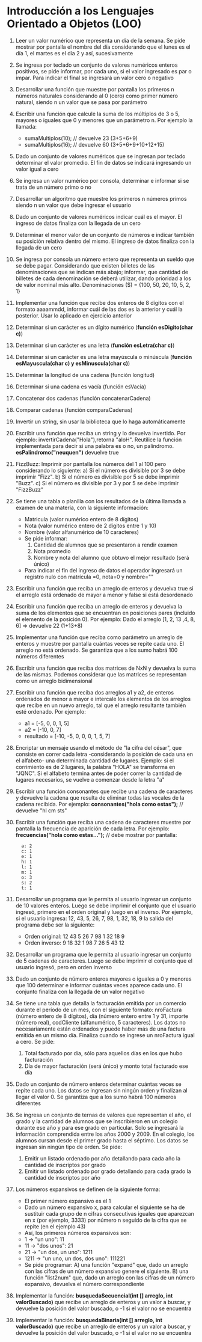 # Introducción a los Lenguajes Orientado a Objetos (LOO)

1. Leer un valor numérico que representa un día de la semana. Se pide mostrar por pantalla el nombre del día considerando que el lunes es el día 1, el martes es el día 2 y así, sucesivamente

1. Se ingresa por teclado un conjunto de valores numéricos enteros positivos, se pide informar, por cada uno, si el valor ingresado es par o impar. Para indicar el final se ingresará un valor cero o negativo

1. Desarrollar una función que muestre por pantalla los primeros n números naturales considerando al 0 (cero) como primer número natural, siendo n un valor que se pasa por parámetro

1. Escribir una función que calcule la suma de los múltiplos de 3 o 5, mayores o iguales que 0 y menores que un parámetro n. Por ejemplo la llamada:
    * sumaMultiplos(10); // devuelve 23 (3+5+6+9)
    * sumaMultiplos(16); // devuelve 60 (3+5+6+9+10+12+15)

1. Dado un conjunto de valores numéricos que se ingresan por teclado determinar el valor promedio. El fin de datos se indicará ingresando un valor igual a cero

1. Se ingresa un valor numérico por consola, determinar e informar si se trata de un número primo o no

1. Desarrollar un algoritmo que muestre los primeros n números primos siendo n un valor que debe ingresar el usuario

1. Dado un conjunto de valores numéricos indicar cuál es el mayor. El ingreso de datos finaliza con la llegada de un cero

1. Determinar el menor valor de un conjunto de números e indicar también su posición relativa dentro del mismo. El ingreso de datos finaliza con la llegada de un cero

1. Se ingresa por consola un número entero que representa un sueldo que se debe pagar. Considerando que existen billetes de las denominaciones que se indican más abajo; informar, que cantidad de billetes de cada denominación se deberá utilizar, dando prioridad a los de valor nominal más alto. Denominaciones ($) = {100, 50, 20, 10, 5, 2, 1}

1. Implementar una función que recibe dos enteros de 8 dígitos con el formato aaaammdd, informar cuál de las dos es la anterior y cuál la posterior. Usar lo aplicado en ejercicio anterior

1. Determinar si un carácter es un dígito numérico (**función esDigito(char c)**)

1. Determinar si un carácter es una letra (**función esLetra(char c)**)

1. Determinar si un carácter es una letra mayúscula o minúscula (**función esMayuscula(char c) y esMinuscula(char c)**)

1. Determinar la longitud de una cadena (función longitud)

1. Determinar si una cadena es vacía (función esVacia)

1. Concatenar dos cadenas (función concatenarCadena)

1. Comparar cadenas (función comparaCadenas)

1. Invertir un string, sin usar la biblioteca que lo haga automáticamente

1. Escribir una función que reciba un string y lo devuelva invertido. Por ejemplo: invertirCadena("Hola"),retorna "aloH". Reutilice la función implementada para decir si una palabra es o no,  un palíndromo. **esPalindromo("neuquen")** devuelve true

1. FizzBuzz: Imprimir por pantalla los números del 1 al 100 pero considerando lo siguiente: a) Si el número es divisible por 3 se debe imprimir "Fizz". b) Si el número es divisible por 5 se debe imprimir "Buzz". c) Si el número es divisible por 3 y por 5 se debe imprimir "FizzBuzz"

1. Se tiene una tabla o planilla con los resultados de la última llamada a examen de una materia, con la siguiente información:
    * Matricula (valor numérico entero de 8 dígitos)
    * Nota (valor numérico entero de 2 dígitos entre 1 y 10)
    * Nombre (valor alfanumérico de 10 caracteres)
    * Se pide informar:
      1. Cantidad de alumnos que se presentaron a rendir examen
      1. Nota promedio
      1. Nombre y nota del alumno que obtuvo el mejor resultado (será único)
    * Para indicar el fin del ingreso de datos el operador ingresará un registro nulo con matrícula =0, nota=0 y nombre=""

1. Escribir una función que reciba un arreglo de enteros y devuelva true si el arreglo está ordenado de mayor a menor y false  si está desordenado

1. Escribir una función que reciba un arreglo de enteros y devuelva la suma de los elementos que se encuentran en posiciones pares (incluido el elemento de la posición 0). Por ejemplo:  Dado el arreglo [1, 2, 13 ,4, 8, 6] => devuelve 22 (1+13+8)

1. Implementar una función que reciba como parámetro un arreglo de enteros y muestre por pantalla cuántas veces se repite cada uno. El arreglo no está ordenado. Se garantiza que a los sumo habrá 100 números diferentes

1. Escribir una función que reciba dos matrices de NxN y devuelva la suma de las mismas. Podemos considerar que las matrices se representan como un arreglo bidimensional

1. Escribir una función que reciba dos arreglos a1 y a2, de enteros ordenados de menor a mayor e intercale los elementos de los arreglos que recibe en un nuevo arreglo, tal que el arreglo resultante también esté ordenado. Por ejemplo:
    * a1 = [-5, 0, 0, 1, 5]
    * a2 = [-10, 0, 7]
    * resultado = [-10, -5, 0, 0, 0, 1, 5, 7]

1. Encriptar un mensaje usando el método de "la cifra del césar", que consiste en correr cada letra -considerando la posición de cada una en el alfabeto- una determinada cantidad de lugares. Ejemplo: si el corrimiento es de 2 lugares, la palabra "HOLA" se transforma en "JQNC". Si el alfabeto termina antes de poder correr la cantidad de lugares  necesarios, se vuelve a comenzar desde la letra "a"

1. Escribir una función consonantes que recibe una cadena de caracteres y devuelve la cadena que resulta de eliminar todas las vocales de la cadena recibida. Por ejemplo: **consonantes("hola como estas");** // devuelve "hl cm sts"

1. Escribir una función que reciba una cadena de caracteres muestre por pantalla la frecuencia de aparición de cada letra. Por ejemplo: **frecuencias("hola como estas...");** // debe mostrar por pantalla:

    ```plain
      a: 2
      c: 1
      e: 1
      h: 1
      l: 1
      m: 1
      o: 3
      s: 2
      t: 1
    ```

1. Desarrollar un programa que le permita al usuario ingresar un conjunto de 10 valores enteros. Luego se debe imprimir el conjunto que el usuario ingresó, primero en el orden original y luego en el inverso. Por ejemplo, si el usuario ingresa: 12, 43, 5, 26, 7, 98, 1, 32, 18, 9 la salida del programa debe ser la siguiente:
    * Orden original: 12 43 5 26 7 98 1 32 18 9
    * Orden inverso: 9 18 32 1 98 7 26 5 43 12

1. Desarrollar un programa que le permita al usuario ingresar un conjunto de 5 cadenas de caracteres. Luego se debe imprimir el conjunto que el usuario ingresó, pero en orden inverso

1. Dado un conjunto de número enteros mayores o iguales a 0 y menores que 100 determinar e informar cuántas veces aparece cada uno. El conjunto finaliza con la llegada de un valor negativo

1. Se tiene una tabla que detalla la facturación emitida por un comercio durante el período de un mes, con el siguiente formato: nroFactura (número entero de 8 dígitos), día (número entero entre 1 y 31, importe (número real), codCliente (alfanumérico, 5 caracteres). Los datos no necesariamente están ordenados y puede haber más de una factura emitida en un mismo día. Finaliza cuando se ingrese un nroFactura igual a cero. Se pide:
    1. Total facturado por día, sólo para aquellos días en los que hubo facturación
    1. Día de mayor facturación (será único) y monto total facturado ese día

1. Dado un conjunto de número enteros determinar cuántas veces se repite cada uno. Los datos se ingresan sin ningún orden y finalizan al llegar el valor 0. Se garantiza que a los sumo habrá 100 números diferentes

1. Se ingresa un conjunto de ternas de valores que representan el año, el grado y la cantidad de alumnos que se inscribieron en un colegio durante ese año y para ese grado en particular. Solo se ingresará la información comprendida entre los años 2000 y 2009. En el colegio, los alumnos cursan desde el primer grado hasta el séptimo. Los datos se ingresan sin ningún tipo de orden. Se pide:
    1. Emitir un listado ordenado por año detallando para cada año la cantidad de inscriptos por grado
    1. Emitir un listado ordenado por grado detallando para cada grado la cantidad de inscriptos por año

1. Los números expansivos se definen de la siguiente forma:
    * El primer número expansivo es el 1
    * Dado un número expansivo x, para calcular el siguiente se ha de sustituir cada grupo de n cifras consecutivas iguales que aparezcan en x (por ejemplo, 3333) por número n seguido de la cifra que se repite (en el ejemplo 43)
    * Así, los primeros números expansivos son:
    * 1 -> "un uno": 11
    * 11 -> "dos unos": 21
    * 21 -> "un dos, un uno": 1211
    * 1211 -> "un uno, un dos, dos uno": 111221
    * Se pide programar: A) una función "expand" que, dado un arreglo con las cifras de un número expansivo genere el siguiente. B) una función "list2num" que, dado un arreglo con las cifras de un número expansivo, devuelva el número correspondiente
  
1. Implementar la función: **busquedaSecuencial(int [] arreglo, int valorBuscado)** que recibe un arreglo de enteros y un valor a buscar, y devuelve la posición del valor buscado, o -1 si el valor no se encuentra

1. Implementar la función: **busquedaBinaria(int [] arreglo, int valorBuscado)** que recibe un arreglo de enteros y un valor a buscar, y devuelve la posición del valor buscado, o -1 si el valor no se encuentra
